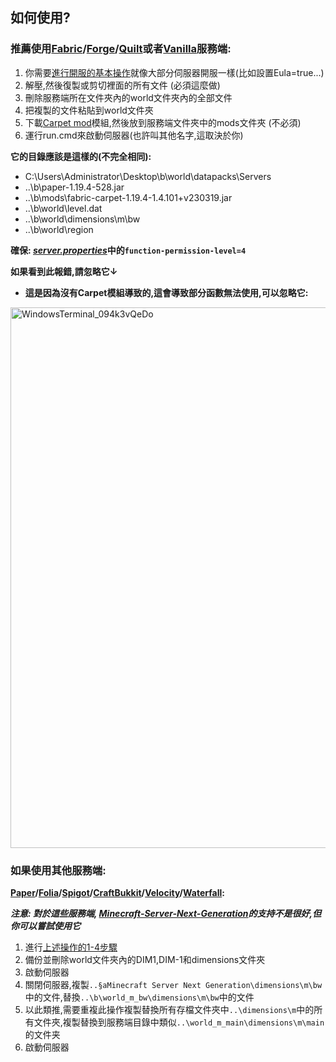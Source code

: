 ## 如何使用?

### 推薦使用[Fabric](https://fabricmc.net/use/server/)/[Forge](https://files.minecraftforge.net/net/minecraftforge/forge/)/[Quilt](https://quiltmc.org/en/install/server/)或者[Vanilla](https://www.minecraft.net/en-us/download/server)服務端:

1. 你需要[進行開服的基本操作](https://minecraft.fandom.com/wiki/Tutorials/Setting_up_a_server)就像大部分伺服器開服一樣(比如設置Eula=true...)
2. 解壓,然後復製或剪切裡面的所有文件 (必須這麼做)
3. 刪除服務端所在文件夾內的world文件夾內的全部文件
4. 把複製的文件粘貼到world文件夾
5. 下載[Carpet mod](https://modrinth.com/mod/carpet)模組,然後放到服務端文件夾中的mods文件夾 (不必須)
6. 運行run.cmd來啟動伺服器(也許叫其他名字,這取決於你)

**它的目錄應該是這樣的(不完全相同):**

- C:\Users\Administrator\Desktop\b\world\datapacks\Servers
- ..\b\paper-1.19.4-528.jar
- ..\b\mods\fabric-carpet-1.19.4-1.4.101+v230319.jar
- ..\b\world\level.dat
- ..\b\world\dimensions\m\bw
- ..\b\world\region

**確保: [_server.properties_](https://minecraft.fandom.com/wiki/Server.properties)中的`function-permission-level=4`**

**如果看到此報錯,請忽略它↓**
- **這是因為沒有Carpet模組導致的,這會導致部分函數無法使用,可以忽略它:**
<img width="865" alt="WindowsTerminal_094k3vQeDo" src="https://github.com/LingLing1301/Minecraft-Server-Next-Generation/assets/65935235/c888409b-96ac-445a-9920-e11f923acbe1">

### 如果使用其他服務端:

**[Paper](https://papermc.io/downloads/paper)/[Folia](https://papermc.io/software/folia)/[Spigot](https://getbukkit.org/download/spigot)/[CraftBukkit](https://getbukkit.org/download/craftbukkit)/[Velocity](https://papermc.io/downloads/velocity)/[Waterfall](https://papermc.io/downloads/waterfall):**

**_注意: 對於這些服務端, [Minecraft-Server-Next-Generation](README_ZH-TW.md)的支持不是很好,但你可以嘗試使用它_**

1. 進行[上述操作的1-4步驟](#%E5%A6%82%E4%BD%95%E4%BD%BF%E7%94%A8)
2. 備份並刪除world文件夾內的DIM1,DIM-1和dimensions文件夾
3. 啟動伺服器
4. 關閉伺服器,複製`..§aMinecraft Server Next Generation\dimensions\m\bw`中的文件,替換`..\b\world_m_bw\dimensions\m\bw`中的文件
5. 以此類推,需要重複此操作複製替換所有存檔文件夾中`..\dimensions\m`中的所有文件夾,複製替換到服務端目錄中類似`..\world_m_main\dimensions\m\main`的文件夹
6. 啟動伺服器



















